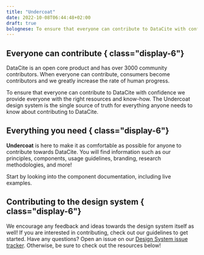 ```yaml
---
title: "Undercoat"
date: 2022-10-08T06:44:48+02:00
draft: true
bolognese: To ensure that everyone can contribute to DataCite with confidence we provide everyone with the right resources and know-how. The Undercoat design system is the single source of truth for everything anyone needs to know about contributing to DataCite.
---
```


## Everyone can contribute  { class="display-6"}
DataCite is an open core product and has over 3000 community contributors. When everyone can contribute, consumers become contributors and we greatly increase the rate of human progress.

To ensure that everyone can contribute to DataCite with confidence we provide everyone with the right resources and know-how. The Undercoat design system is the single source of truth for everything anyone needs to know about contributing to DataCite.


## Everything you need { class="display-6"}
**Undercoat** is here to make it as comfortable as possible for anyone to contribute towards DataCite. You will find information such as our principles, components, usage guidelines, branding, research methodologies, and more!

Start by looking into the component documentation, including live examples.


## Contributing to the design system { class="display-6"}
We encourage any feedback and ideas towards the design system itself as well! If you are interested in contributing, check out our guidelines to get started. Have any questions? Open an issue on our [Design System issue tracker](https://github.com/datacite/Undercoat/issues). Otherwise, be sure to check out the resources below!


